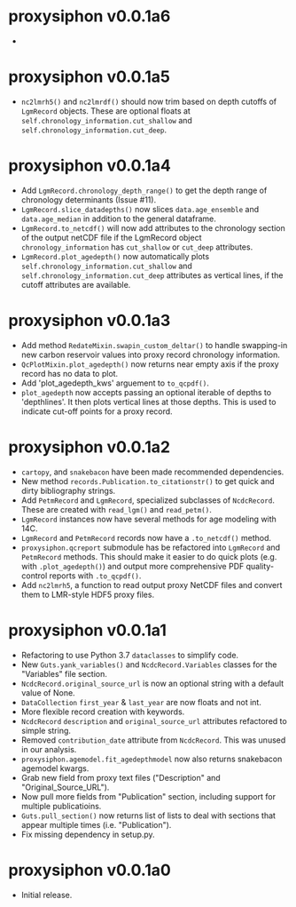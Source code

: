 # proxysiphon v0.0.1a6

*


# proxysiphon v0.0.1a5

* `nc2lmrh5()` and `nc2lmrdf()` should now trim based on depth cutoffs of `LgmRecord` objects. These are optional floats at `self.chronology_information.cut_shallow` and `self.chronology_information.cut_deep`.


# proxysiphon v0.0.1a4

* Add `LgmRecord.chronology_depth_range()` to get the depth range of chronology determinants (Issue #11).
* `LgmRecord.slice_datadepths()` now slices `data.age_ensemble` and `data.age_median` in addition to the general dataframe.
* `LgmRecord.to_netcdf()` will now add attributes to the chronology section of the output netCDF file if the LgmRecord object `chronology_information` has `cut_shallow` or `cut_deep` attributes.
* `LgmRecord.plot_agedepth()` now automatically plots `self.chronology_information.cut_shallow` and `self.chronology_information.cut_deep` attributes as vertical lines, if the cutoff attributes are available.


# proxysiphon v0.0.1a3

* Add method `RedateMixin.swapin_custom_deltar()` to handle swapping-in new carbon reservoir values into proxy record chronology information.
* `QcPlotMixin.plot_agedepth()` now returns near empty axis if the proxy record has no data to plot.
* Add 'plot_agedepth_kws' arguement to `to_qcpdf()`.
* `plot_agedepth` now accepts passing an optional iterable of depths to 'depthlines'. It then plots vertical lines at those depths. This is used to indicate cut-off points for a proxy record.


# proxysiphon v0.0.1a2

* `cartopy`, and `snakebacon` have been made recommended dependencies.
* New method `records.Publication.to_citationstr()` to get quick and dirty bibliography strings.
* Add `PetmRecord` and `LgmRecord`, specialized subclasses of `NcdcRecord`. These are created with `read_lgm()` and `read_petm()`.
* `LgmRecord` instances now have several methods for age modeling with 14C.
* `LgmRecord` and `PetmRecord` records now have a `.to_netcdf()` method.
* `proxysiphon.qcreport` submodule has be refactored into `LgmRecord` and `PetmRecord` methods. This should make it easier to do quick plots (e.g. with `.plot_agedepth()`) and output more comprehensive PDF quality-control reports with `.to_qcpdf()`.
* Add `nc2lmrh5`, a function to read output proxy NetCDF files and convert them to LMR-style HDF5 proxy files.


# proxysiphon v0.0.1a1

* Refactoring to use Python 3.7 `dataclasses` to simplify code.
* New `Guts.yank_variables()` and `NcdcRecord.Variables` classes for the "Variables" file section.
* `NcdcRecord.original_source_url` is now an optional string with a default value of None.
* `DataCollection` `first_year` & `last_year` are now floats and not int.
* More flexible record creation with keywords.
* `NcdcRecord` `description` and `original_source_url` attributes refactored to simple string.
* Removed `contribution_date` attribute from `NcdcRecord`. This was unused in our analysis.
* `proxysiphon.agemodel.fit_agedepthmodel` now also returns snakebacon agemodel kwargs.
* Grab new field from proxy text files ("Description" and "Original_Source_URL").
* Now pull more fields from "Publication" section, including support for multiple publicatioins.
* `Guts.pull_section()` now returns list of lists to deal with sections that appear multiple times (i.e. "Publication").
* Fix missing dependency in setup.py.


# proxysiphon v0.0.1a0

* Initial release.